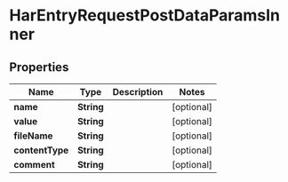 

# HarEntryRequestPostDataParamsInner


## Properties

| Name | Type | Description | Notes |
|------------ | ------------- | ------------- | -------------|
|**name** | **String** |  |  [optional] |
|**value** | **String** |  |  [optional] |
|**fileName** | **String** |  |  [optional] |
|**contentType** | **String** |  |  [optional] |
|**comment** | **String** |  |  [optional] |



